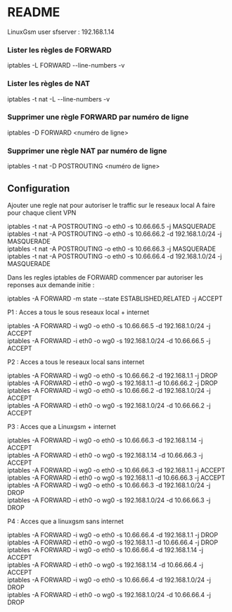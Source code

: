 # README
LinuxGsm user sfserver : 192.168.1.14

### Lister les règles de FORWARD
iptables -L FORWARD --line-numbers -v

### Lister les règles de NAT
iptables -t nat -L --line-numbers -v

### Supprimer une règle FORWARD par numéro de ligne
iptables -D FORWARD <numéro de ligne>

### Supprimer une règle NAT par numéro de ligne
iptables -t nat -D POSTROUTING <numéro de ligne>

## Configuration  

Ajouter une regle nat pour autoriser le traffic sur le reseaux local
A faire pour chaque client VPN  

iptables -t nat -A POSTROUTING -o eth0 -s 10.66.66.5 -j MASQUERADE  
iptables -t nat -A POSTROUTING -o eth0 -s 10.66.66.2 -d 192.168.1.0/24 -j MASQUERADE  
iptables -t nat -A POSTROUTING -o eth0 -s 10.66.66.3 -j MASQUERADE  
iptables -t nat -A POSTROUTING -o eth0 -s 10.66.66.4 -d 192.168.1.0/24 -j MASQUERADE  

Dans les regles iptables de FORWARD commencer par autoriser les reponses aux demande initie :

iptables -A FORWARD -m state --state ESTABLISHED,RELATED -j ACCEPT

P1 : Acces a tous le sous reseaux local + internet

iptables -A FORWARD -i wg0 -o eth0 -s 10.66.66.5 -d 192.168.1.0/24 -j ACCEPT  
iptables -A FORWARD -i eth0 -o wg0 -s 192.168.1.0/24 -d 10.66.66.5 -j ACCEPT  

P2 : Acces a tous le reseaux local sans internet

iptables -A FORWARD -i wg0 -o eth0 -s 10.66.66.2 -d 192.168.1.1 -j DROP  
iptables -A FORWARD -i eth0 -o wg0 -s 192.168.1.1 -d 10.66.66.2 -j DROP  
iptables -A FORWARD -i wg0 -o eth0 -s 10.66.66.2 -d 192.168.1.0/24 -j ACCEPT  
iptables -A FORWARD -i eth0 -o wg0 -s 192.168.1.0/24 -d 10.66.66.2 -j ACCEPT  

P3 : Acces que a Linuxgsm + internet

iptables -A FORWARD -i wg0 -o eth0 -s 10.66.66.3 -d 192.168.1.14 -j ACCEPT  
iptables -A FORWARD -i eth0 -o wg0 -s 192.168.1.14 -d 10.66.66.3 -j ACCEPT  
iptables -A FORWARD -i wg0 -o eth0 -s 10.66.66.3 -d 192.168.1.1 -j ACCEPT  
iptables -A FORWARD -i eth0 -o wg0 -s 192.168.1.1 -d 10.66.66.3 -j ACCEPT 
iptables -A FORWARD -i wg0 -o eth0 -s 10.66.66.3 -d 192.168.1.0/24 -j DROP  
iptables -A FORWARD -i eth0 -o wg0 -s 192.168.1.0/24 -d 10.66.66.3 -j DROP  

P4 : Acces que a linuxgsm sans internet

iptables -A FORWARD -i wg0 -o eth0 -s 10.66.66.4 -d 192.168.1.1 -j DROP  
iptables -A FORWARD -i eth0 -o wg0 -s 192.168.1.1 -d 10.66.66.4 -j DROP  
iptables -A FORWARD -i wg0 -o eth0 -s 10.66.66.4 -d 192.168.1.14 -j ACCEPT  
iptables -A FORWARD -i eth0 -o wg0 -s 192.168.1.14 -d 10.66.66.4 -j ACCEPT  
iptables -A FORWARD -i wg0 -o eth0 -s 10.66.66.4 -d 192.168.1.0/24 -j DROP  
iptables -A FORWARD -i eth0 -o wg0 -s 192.168.1.0/24 -d 10.66.66.4 -j DROP  
